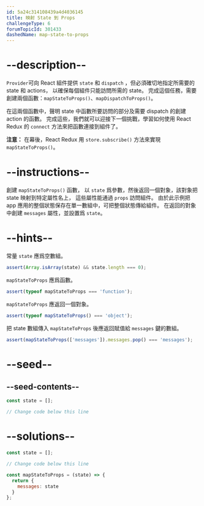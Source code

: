 ```yaml
---
id: 5a24c314108439a4d4036145
title: 映射 State 到 Props
challengeType: 6
forumTopicId: 301433
dashedName: map-state-to-props
---
```


# --description--

`Provider`可向 React 組件提供 `state` 和 `dispatch` ，但必須確切地指定所需要的 state 和 actions， 以確保每個組件只能訪問所需的 state。 完成這個任務，需要創建兩個函數：`mapStateToProps()`、`mapDispatchToProps()`。

在這兩個函數中，聲明 state 中函數所要訪問的部分及需要 dispatch 的創建 action 的函數。 完成這些，我們就可以迎接下一個挑戰，學習如何使用 React Redux 的 `connect` 方法來把函數連接到組件了。

**注意：** 在幕後，React Redux 用 `store.subscribe()` 方法來實現 `mapStateToProps()`。

# --instructions--

創建 `mapStateToProps()` 函數， 以 `state` 爲參數，然後返回一個對象，該對象把 state 映射到特定屬性名上， 這些屬性能通過 `props` 訪問組件。 由於此示例把 app 應用的整個狀態保存在單一數組中，可把整個狀態傳給組件。 在返回的對象中創建 `messages` 屬性，並設置爲 `state`。

# --hints--

常量 `state` 應爲空數組。

```js
assert(Array.isArray(state) && state.length === 0);
```

`mapStateToProps` 應爲函數。

```js
assert(typeof mapStateToProps === 'function');
```

`mapStateToProps` 應返回一個對象。

```js
assert(typeof mapStateToProps() === 'object');
```

把 state 數組傳入 `mapStateToProps` 後應返回賦值給 `messages` 鍵的數組。

```js
assert(mapStateToProps(['messages']).messages.pop() === 'messages');
```

# --seed--

## --seed-contents--

```jsx
const state = [];

// Change code below this line
```

# --solutions--

```jsx
const state = [];

// Change code below this line

const mapStateToProps = (state) => {
  return {
    messages: state
  }
};
```
